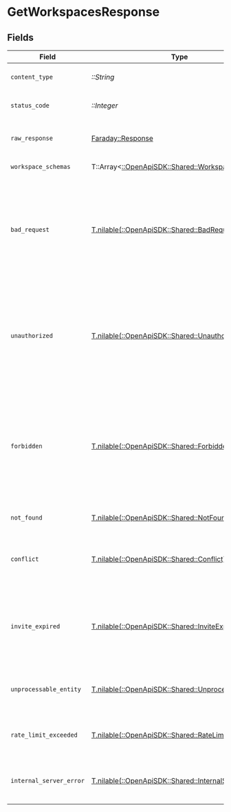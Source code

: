 # GetWorkspacesResponse


## Fields

| Field                                                                                                                                                                                                                | Type                                                                                                                                                                                                                 | Required                                                                                                                                                                                                             | Description                                                                                                                                                                                                          |
| -------------------------------------------------------------------------------------------------------------------------------------------------------------------------------------------------------------------- | -------------------------------------------------------------------------------------------------------------------------------------------------------------------------------------------------------------------- | -------------------------------------------------------------------------------------------------------------------------------------------------------------------------------------------------------------------- | -------------------------------------------------------------------------------------------------------------------------------------------------------------------------------------------------------------------- |
| `content_type`                                                                                                                                                                                                       | *::String*                                                                                                                                                                                                           | :heavy_check_mark:                                                                                                                                                                                                   | HTTP response content type for this operation                                                                                                                                                                        |
| `status_code`                                                                                                                                                                                                        | *::Integer*                                                                                                                                                                                                          | :heavy_check_mark:                                                                                                                                                                                                   | HTTP response status code for this operation                                                                                                                                                                         |
| `raw_response`                                                                                                                                                                                                       | [Faraday::Response](https://www.rubydoc.info/gems/faraday/Faraday/Response)                                                                                                                                          | :heavy_check_mark:                                                                                                                                                                                                   | Raw HTTP response; suitable for custom response parsing                                                                                                                                                              |
| `workspace_schemas`                                                                                                                                                                                                  | T::Array<[::OpenApiSDK::Shared::WorkspaceSchema](../../models/shared/workspaceschema.md)>                                                                                                                            | :heavy_minus_sign:                                                                                                                                                                                                   | A list of workspaces                                                                                                                                                                                                 |
| `bad_request`                                                                                                                                                                                                        | [T.nilable(::OpenApiSDK::Shared::BadRequest)](../../models/shared/badrequest.md)                                                                                                                                     | :heavy_minus_sign:                                                                                                                                                                                                   | The server cannot or will not process the request due to something that is perceived to be a client error (e.g., malformed request syntax, invalid request message framing, or deceptive request routing).           |
| `unauthorized`                                                                                                                                                                                                       | [T.nilable(::OpenApiSDK::Shared::Unauthorized)](../../models/shared/unauthorized.md)                                                                                                                                 | :heavy_minus_sign:                                                                                                                                                                                                   | Although the HTTP standard specifies "unauthorized", semantically this response means "unauthenticated". That is, the client must authenticate itself to get the requested response.                                 |
| `forbidden`                                                                                                                                                                                                          | [T.nilable(::OpenApiSDK::Shared::Forbidden)](../../models/shared/forbidden.md)                                                                                                                                       | :heavy_minus_sign:                                                                                                                                                                                                   | The client does not have access rights to the content; that is, it is unauthorized, so the server is refusing to give the requested resource. Unlike 401 Unauthorized, the client's identity is known to the server. |
| `not_found`                                                                                                                                                                                                          | [T.nilable(::OpenApiSDK::Shared::NotFound)](../../models/shared/notfound.md)                                                                                                                                         | :heavy_minus_sign:                                                                                                                                                                                                   | The server cannot find the requested resource.                                                                                                                                                                       |
| `conflict`                                                                                                                                                                                                           | [T.nilable(::OpenApiSDK::Shared::Conflict)](../../models/shared/conflict.md)                                                                                                                                         | :heavy_minus_sign:                                                                                                                                                                                                   | This response is sent when a request conflicts with the current state of the server.                                                                                                                                 |
| `invite_expired`                                                                                                                                                                                                     | [T.nilable(::OpenApiSDK::Shared::InviteExpired)](../../models/shared/inviteexpired.md)                                                                                                                               | :heavy_minus_sign:                                                                                                                                                                                                   | This response is sent when the requested content has been permanently deleted from server, with no forwarding address.                                                                                               |
| `unprocessable_entity`                                                                                                                                                                                               | [T.nilable(::OpenApiSDK::Shared::UnprocessableEntity)](../../models/shared/unprocessableentity.md)                                                                                                                   | :heavy_minus_sign:                                                                                                                                                                                                   | The request was well-formed but was unable to be followed due to semantic errors.                                                                                                                                    |
| `rate_limit_exceeded`                                                                                                                                                                                                | [T.nilable(::OpenApiSDK::Shared::RateLimitExceeded)](../../models/shared/ratelimitexceeded.md)                                                                                                                       | :heavy_minus_sign:                                                                                                                                                                                                   | The user has sent too many requests in a given amount of time ("rate limiting")                                                                                                                                      |
| `internal_server_error`                                                                                                                                                                                              | [T.nilable(::OpenApiSDK::Shared::InternalServerError)](../../models/shared/internalservererror.md)                                                                                                                   | :heavy_minus_sign:                                                                                                                                                                                                   | The server has encountered a situation it does not know how to handle.                                                                                                                                               |